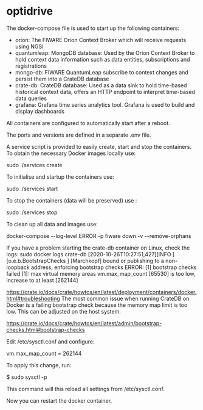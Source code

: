 # optidrive
The docker-compose file is used to start up the following containers:

- orion: The FIWARE Orion Context Broker which will receive requests using NGSI
- quantumleap: MongoDB database: Used by the Orion Context Broker to hold context data information such as data entities, subscriptions and registrations
- mongo-db: FIWARE QuantumLeap subscribe to context changes and persist them into a CrateDB database
- crate-db: CrateDB database: Used as a data sink to hold time-based historical context data, offers an HTTP endpoint to interpret time-based data queries
- grafana: Grafana time series analytics tool. Grafana is used to build and display dashboards 

All containers are configured to automatically start after a reboot.

The ports and versions are defined in a separate .env file.

A service script is provided to easily create, start and stop the containers.
To obtain the necessary Docker images locally use:

sudo ./services create    

To initialise and startup the containers use:

sudo ./services start

To stop the containers (data will be preserved) use :

sudo ./services stop

To clean up all data and images use:

docker-compose --log-level ERROR -p fiware down -v --remove-orphans



If you have a problem starting the crate-db container on Linux, check the logs:
sudo docker logs crate-db
[2020-10-26T10:27:51,427][INFO ][o.e.b.BootstrapChecks    ] [Marchkopf] bound or publishing to a non-loopback address, enforcing bootstrap checks
ERROR: [1] bootstrap checks failed
[1]: max virtual memory areas vm.max_map_count [65530] is too low, increase to at least [262144]

https://crate.io/docs/crate/howtos/en/latest/deployment/containers/docker.html#troubleshooting
The most common issue when running CrateDB on Docker is a failing bootstrap check because the memory map limit is too low. This can be adjusted on the host system.

https://crate.io/docs/crate/howtos/en/latest/admin/bootstrap-checks.html#bootstrap-checks

Edit /etc/sysctl.conf and configure:

vm.max_map_count = 262144

To apply this change, run:

$ sudo sysctl -p

This command will this reload all settings from /etc/sysctl.conf.

Now you can restart the docker container.
